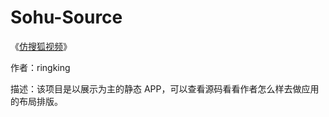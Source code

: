 # Sohu-Source

《[仿搜狐视频](http://community.apicloud.com/bbs/forum.php?mod=viewthread&tid=405&extra=page%3D1)》

作者：ringking

描述：该项目是以展示为主的静态 APP，可以查看源码看看作者怎么样去做应用的布局排版。
